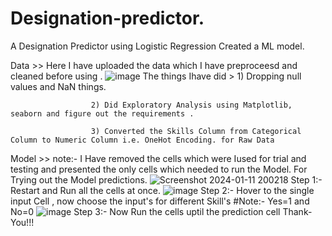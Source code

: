 # Designation-predictor.
A Designation Predictor using Logistic Regression Created a ML model.


Data >>
Here I have uploaded the data which I have preproceesd and cleaned before using .
![image](https://github.com/sandeshlavshetty/designation-predictor./assets/138968398/822e4567-d654-4ce9-989a-c7e81e81cb74)
The things Ihave did > 
                      1) Dropping null values and NaN things.

                      2) Did Exploratory Analysis using Matplotlib, seaborn and figure out the requirements .
                      
                      3) Converted the Skills Column from Categorical Column to Numeric Column i.e. OneHot Encoding. for Raw Data
                      
Model >> note:- I Have removed the cells which were Iused for trial and testing and presented the only cells which needed to run the Model.
For Trying out the Model predictions. 
![Screenshot 2024-01-11 200218](https://github.com/sandeshlavshetty/designation-predictor./assets/138968398/c2838b3c-36fd-4903-9ce6-e3779b5d444a)
 Step 1:- Restart and Run all the cells at once. 
![image](https://github.com/sandeshlavshetty/designation-predictor./assets/138968398/e72bbe25-b7fe-4949-ad2b-007b8fc8ce56)
Step 2:- Hover to the single input Cell , now choose the input's for different Skill's #Note:- Yes=1 and No=0
![image](https://github.com/sandeshlavshetty/designation-predictor./assets/138968398/06f175f1-4a34-4b25-aec3-b2ca36f07458)
Step 3:- Now Run the cells uptil the prediction cell
Thank-You!!!
